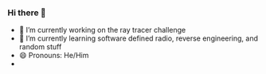 ### Hi there 👋
- 🔭 I’m currently working on the ray tracer challenge
- 🌱 I’m currently learning software defined radio, reverse engineering, and random stuff
- 😄 Pronouns: He/Him
- 

<!--
**rajpatel0/rajpatel0** is a ✨ _special_ ✨ repository because its `README.md` (this file) appears on your GitHub profile.

Here are some ideas to get you started:

- 🔭 I’m currently working on ...
- 🌱 I’m currently learning ...
- 👯 I’m looking to collaborate on ...
- 🤔 I’m looking for help with ...
- 💬 Ask me about ...
- 📫 How to reach me: ...
- 😄 Pronouns: ...
- ⚡ Fun fact: ...
-->
